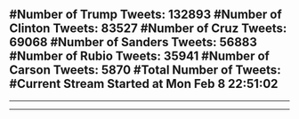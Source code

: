 #Number of Trump Tweets: 132893
#Number of Clinton Tweets: 83527
#Number of Cruz Tweets: 69068
#Number of Sanders Tweets: 56883
#Number of Rubio Tweets: 35941
#Number of Carson Tweets: 5870
#Total Number of Tweets:  
#Current Stream Started at Mon Feb  8 22:51:02
---
---
---
